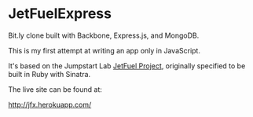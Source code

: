 JetFuelExpress
==============

Bit.ly clone built with Backbone, Express.js, and MongoDB.

This is my first attempt at writing an app only in JavaScript.

It's based on the Jumpstart Lab [JetFuel Project](http://tutorials.jumpstartlab.com/projects/jet_fuel.html),
originally specified to be built in Ruby with Sinatra.

The live site can be found at:

http://jfx.herokuapp.com/

